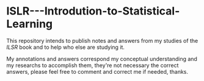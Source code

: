 # ISLR---Introdution-to-Statistical-Learning


This repository intends to publish notes and answers from my studies of the *ILSR* book and to help who else are studying it.

My annotations and answers correspond my conceptual understanding and my researchs to accomplish them, they're not necessary the correct answers, please feel free to comment and correct me if needed, thanks.